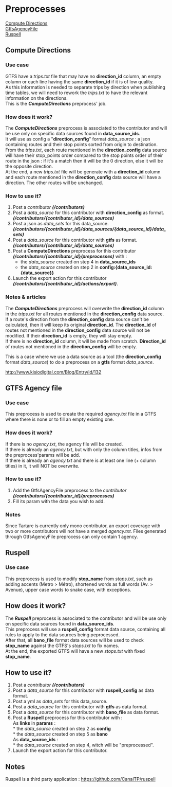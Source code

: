 # Preprocesses

[Compute Directions](#ComputeDirection)  
[GtfsAgencyFile](#GtfsAgencyFile)  
[Ruspell](#Ruspell)  


## <a id="ComputeDirection" name="computeDirection"></a>Compute Directions

### Use case  
GTFS have a *trips.txt* file that may have no **direction_id** column, an empty column or each line having the same **direction_id** if it is of low quality.  
As this information is needed to separate trips by direction when publishing time tables, we will need to rework the *trips.txt* to have the relevant information on the directions.  
This is the ***ComputeDirections*** preprocess' job.  

### How does it work?
The ***ComputeDirections*** preprocess is associated to the contributor and will be use only on specific data sources found in **data_source_ids**.  
It will use as config a "**direction_config**" format *data_source* : a json containing routes and their stop points sorted from origin to destination.  
From the *trips.txt*, each route mentioned in the **direction_config** data source will have their stop_points order compared to the stop points order of their route in the json : if it's a match then it will be the 0 direction, else it will be the opposite direction.   
At the end, a new *trips.txt* file will be generate with a **direction_id** column and each route mentioned in the **direction_config** data source will have a direction. The other routes will be unchanged.    

### How to use it?
1. Post a *contributor* ***(/contributors)***
2. Post a *data_source* for this contributor with **direction_config** as format. ***(/contributors/{contributor_id}/data_sources)***
3. Post a json as *data_sets* for this data_source.  ***(/contributors/{contributor_id}/data_sources/{data_source_id}/data_sets)***
4. Post a *data_source* for this contributor with **gtfs** as format. ***(/contributors/{contributor_id}/data_sources)***
5. Post a **ComputeDirections** preprocess for this contributor ***(/contributors/{contributor_id}/preprocesses)*** with :
    * the *data_source* created on step 4 in **data_source_ids**
    * the *data_source* created on step 2 in **config:{data_source_id:{data_source}}**
6. Launch the export action for this contributor ***(/contributors/{contributor_id}/actions/export)***.

### Notes & articles
The ***ComputeDirections*** preprocess will overwrite the **direction_id** column in the *trips.txt* for all routes mentioned in the **direction_config** data source.  
If a route's direction from the **direction_config** data source can't be calculated, then it will keep its original **direction_id**.
The **direction_id** of routes not mentioned in the **direction_config** data source will not be modified. If their **direction_id** is empty, they will stay empty.  
If there is no **direction_id** column, it will be made from scratch. **Direction_id** of routes not mentioned in the **direction_config** will be empty.  

This is a case where we use a data source as a tool (the **direction_config** format *data_source*) to do a preprocess on a **gtfs** format *data_source*.  

http://www.kisiodigital.com/Blog/Entry/id/132  


## <a id="GtfsAgencyFile" name="GtfsAgencyFile"></a>GTFS Agency file

### Use case
This preprocess is used to create the required *agency.txt* file in a GTFS where there is none or to fill an empty existing one.  

### How does it work?
If there is no *agency.txt*, the agency file will be created.  
If there is already an *agency.txt*, but with only the column titles, infos from the preprocess'params will be add.  
If there is already an *agency.txt* and there is at least one line (+ column titles) in it, it will NOT be overwrite.  

### How to use it?
1. Add the GtfsAgencyFile preprocess to the *contributor* ***(/contributors/{contributor_id}/preprocesses)***
2. Fill its param with the data you wish to add.  

### Notes
Since Tartare is currently only mono contributor, an export coverage with two or more contributors will not have a merged *agency.txt*. Files generated through GtfsAgencyFile preprocess can only contain 1 agency. 


## <a id="Ruspell" name="Ruspell"></a>Ruspell

### Use case
This preprocess is used to modify **stop_name** from *stops.txt*, such as adding accents (Metro > Métro), shortened words as full words (Av. > Avenue), upper case words to snake case, with exceptions.  

## How does it work?
The ***Ruspell*** preprocess is associated to the contributor and will be use only on specific data sources found in **data_source_ids**.  
This preprocess will use a **ruspell_config** format data source, containing all rules to apply to the data sources being peprocessed.  
After that, all **bano_file** format data sources will be used to check **stop_name** against the GTFS's *stops.txt* to fix names.  
At the end, the exported GTFS will have a new *stops.txt* with fixed **stop_name**.  

## How to use it?

1. Post a *contributor* ***(/contributors)***  
2. Post a *data_source* for this contributor with **ruspell_config** as data format.  
3. Post a yml as *data_sets* for this data_source.  
4. Post a *data_source* for this contributor with **gtfs** as data format. 
5. Post a *data_source* for this contributor with **bano_file** as data format.    
5. Post a **Ruspell** preprocess for this contributor with :  
    As **links** in **params** :  
        * the *data_source* created on step 2 as **config**  
        * the *data_source* created on step 5 as **bano**  
    As **data_source_ids** :  
        * the *data_source* created on step 4, witch will be "preprocessed".  
7. Launch the export action for this contributor.  

## Notes

Ruspell is a third party application : https://github.com/CanalTP/ruspell  
